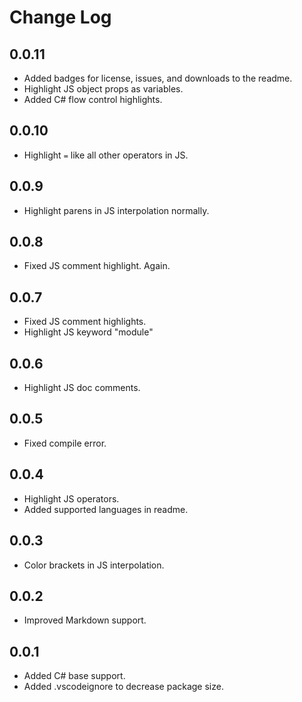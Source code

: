 # Change Log

## 0.0.11
- Added badges for license, issues, and downloads to the readme.
- Highlight JS object props as variables.
- Added C# flow control highlights.

## 0.0.10
- Highlight `=` like all other operators in JS.

## 0.0.9
- Highlight parens in JS interpolation normally.

## 0.0.8
- Fixed JS comment highlight. Again.

## 0.0.7
- Fixed JS comment highlights.
- Highlight JS keyword "module"

## 0.0.6
- Highlight JS doc comments.

## 0.0.5
- Fixed compile error.

## 0.0.4
- Highlight JS operators.
- Added supported languages in readme.

## 0.0.3
- Color brackets in JS interpolation.

## 0.0.2
- Improved Markdown support.

## 0.0.1
- Added C# base support.
- Added .vscodeignore to decrease package size.

